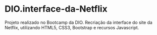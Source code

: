 # DIO.interface-da-Netflix
Projeto realizado no Bootcamp da DIO. Recriação da interface do site da Netflix, utilizando HTML5, CSS3, Bootstrap e recursos Javascript.

